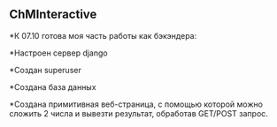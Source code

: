 ## ChMInteractive
 *К 07.10 готова моя часть работы как бэкэндера:
 
 *Настроен сервер django 
 
 *Создан superuser 
 
 *Создана база данных
 
 *Создана примитивная веб-страница, с помощью которой можно сложить 2 числа и вывезти результат, обработав GET/POST запрос. 
